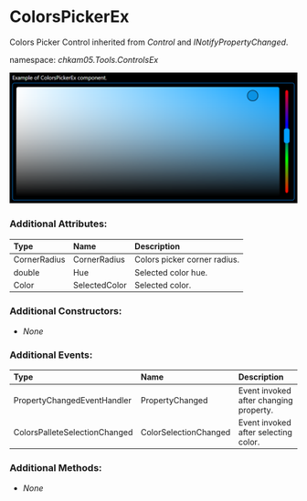 # ColorsPickerEx
Colors Picker Control inherited from _Control_ and _INotifyPropertyChanged_.

namespace: _chkam05.Tools.ControlsEx_

![ColorsPickerEx Examples (Images/ColorsPickerEx.png)](../Images/ColorsPickerEx.png)

### Additional Attributes:

| Type         | Name          | Description |
|:-------------|:--------------|:------------|
| CornerRadius | CornerRadius  | Colors picker corner radius. |
| double       | Hue           | Selected color hue. |
| Color        | SelectedColor | Selected color. |

### Additional Constructors:

- _None_

### Additional Events:

| Type                          | Name                  | Description |
|:------------------------------|:----------------------|:------------|
| PropertyChangedEventHandler   | PropertyChanged       | Event invoked after changing property. |
| ColorsPalleteSelectionChanged | ColorSelectionChanged | Event invoked after selecting color. |

### Additional Methods:

- _None_
